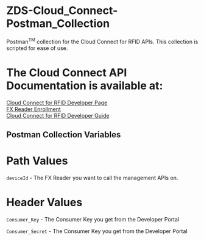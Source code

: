 # ZDS-Cloud_Connect-Postman_Collection
Postman<sup>TM</sup> collection for the Cloud Connect for RFID APIs. This collection is scripted for ease of use.

# The Cloud Connect API Documentation is available at:
[Cloud Connect for RFID Developer Page](https://developer.zebra.com/apis/cloud-connect-rfid)  
[FX Reader Enrollment](https://developer.zebra.com/docs/enroll-fx-reader)  
[Cloud Connect for RFID Developer Guide](https://developer.zebra.com/docs/cloud-connect-rfid-developer-guide)  

## Postman Collection Variables ##

# Path Values
`deviceId` - The FX Reader you want to call the management APIs on.

# Header Values
`Consumer_Key` - The Consumer Key you get from the Developer Portal

`Consumer_Secret` - The Consumer Key you get from the Developer Portal
